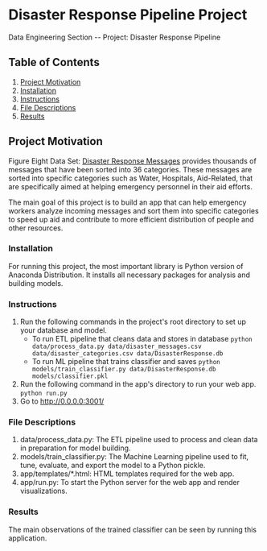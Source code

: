 # Disaster Response Pipeline Project
Data Engineering Section -- Project: Disaster Response Pipeline

## Table of Contents
1. [Project Motivation](#ProjectMotivation)
1. [Installation](#installation)
2. [Instructions](#instructions)
3. [File Descriptions](#files)
4. [Results](#results)

## Project Motivation <a name="ProjectMotivation"></a>
Figure Eight Data Set:  [Disaster Response Messages](https://www.figure-eight.com/dataset/combined-disaster-response-data/) provides thousands of messages that have been sorted into 36 categories. These messages are sorted into specific categories such as Water, Hospitals, Aid-Related, that are specifically aimed at helping emergency personnel in their aid efforts.

The main goal of this project is to build an app that can help emergency workers analyze incoming messages and sort them into specific categories to speed up aid and contribute to more efficient distribution of people and other resources.

### Installation <a name="installation"></a>
For running this project, the most important library is Python version of Anaconda Distribution. It installs all necessary packages for analysis and building models.


### Instructions <a name="instructions"></a>
1. Run the following commands in the project's root directory to set up your database and model.
    - To run ETL pipeline that cleans data and stores in database
        `python data/process_data.py data/disaster_messages.csv data/disaster_categories.csv data/DisasterResponse.db`
    - To run ML pipeline that trains classifier and saves
        `python models/train_classifier.py data/DisasterResponse.db models/classifier.pkl`
2. Run the following command in the app's directory to run your web app.
    `python run.py`
3. Go to http://0.0.0.0:3001/


### File Descriptions <a name="files"></a>
1. data/process_data.py: The ETL pipeline used to process and clean data in preparation for model building.
2. models/train_classifier.py: The Machine Learning pipeline used to fit, tune, evaluate, and export the model to a Python pickle.
3. app/templates/*.html: HTML templates required for the web app.
4. app/run.py: To start the Python server for the web app and render visualizations.

### Results<a name="results"></a>
The main observations of the trained classifier can be seen by running this application.
